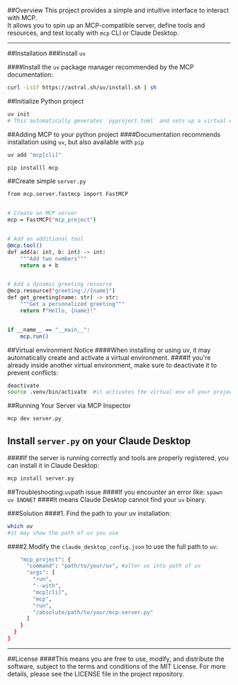 ##Overview
This project provides a simple and intuitive interface to interact with MCP.  
It allows you to spin up an MCP-compatible server, define tools and resources, and test locally with `mcp` CLI or Claude Desktop.

---

##Installation
###Install `uv`

####Install the `uv` package manager recommended by the MCP documentation:
```bash
curl -LsSf https://astral.sh/uv/install.sh | sh
```

##Initialize Python project
```bash
uv init
# This automatically generates `pyproject.toml` and sets up a virtual environment
```

##Adding MCP to your python project
####Documentation recommends installation using `uv`, but also available with `pip`
```bash
uv add "mcp[cli]"
```
```bash
pip installl mcp
```

##Create simple `server.py`

```bash
from mcp.server.fastmcp import FastMCP


# Create an MCP server
mcp = FastMCP("mcp_project") 


# Add an additional tool
@mcp.tool()
def add(a: int, b: int) -> int:
    """Add two numbers"""
    return a + b


# Add a dynamic greeting resource
@mcp.resource("greeting://{name}")
def get_greeting(name: str) -> str:
    """Get a personalized greeting"""
    return f"Hello, {name}!"


if __name__ == "__main__":
    mcp.run()
```

##Virtual environment Notice
####When installing or using uv, it may automatically create and activate a virtual environment.
####If you're already inside another virtual environment, make sure to deactivate it to prevent conflicts:
```bash
deactivate
source .venv/bin/activate  #it activates the virtual env of your project
```


##Running Your Server via MCP Inspector
```bash
mcp dev server.py
```

## Install `server.py` on your Claude Desktop
####If the server is running correctly and tools are properly registered, you can install it in Claude Desktop:
```bash
mcp install server.py
```

##Troubleshooting:`uv`path issue
####If you encounter an error like:
```spawn uv ENONET```
####It means Claude Desktop cannot find your `uv` binary.

###Solution
####1. Find the path to your uv installation:
```bash
which uv
#it may show the path of uv you use
```

####2.Modify the `claude_desktop_config.json` to use the full path to `uv`:
```bash
    "mcp_project": {
      "command": "path/to/your/uv", #alter uv into path of uv
      "args": [
        "run",
        "--with",
        "mcp[cli]",
        "mcp",
        "run",
        "/absolute/path/to/your/mcp-server.py"
      ]
    }
  }
}
```
---

##License
####This means you are free to use, modify, and distribute the software, subject to the terms and conditions of the MIT License. For more details, please see the LICENSE file in the project repository.






